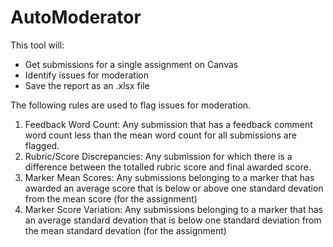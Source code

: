 # AutoModerator

This tool will:

+ Get submissions for a single assignment on Canvas
+ Identify issues for moderation
+ Save the report as an .xlsx file

The following rules are used to flag issues for moderation.

1. Feedback Word Count: Any submission that has a feedback comment word count less than the mean word count for all submissions are flagged.
2. Rubric/Score Discrepancies: Any submission for which there is a difference between the totalled rubric score and final awarded score.
3. Marker Mean Scores: Any submissions belonging to a marker that has awarded an average score that is below or above one standard devation from the mean score (for the assignment)
4. Marker Score Variation: Any submissions belonging to a marker that has an average standard devation that is below one standard deviation from the mean standard devation (for the assignment)


